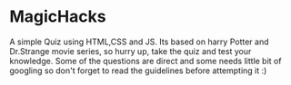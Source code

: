 # MagicHacks
A simple Quiz using HTML,CSS and JS.
Its based on harry Potter and Dr.Strange movie series, so hurry up, take the quiz and test your knowledge.
Some of the questions are direct and some needs little bit of googling so don't forget to read the guidelines before attempting it :)
